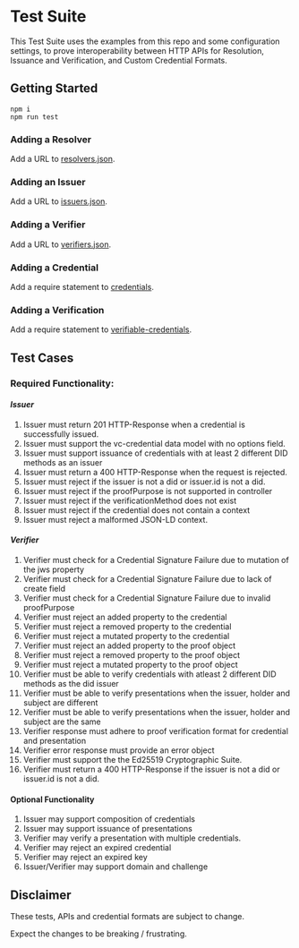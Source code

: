 # Test Suite

This Test Suite uses the examples from this repo and some configuration settings, to prove interoperability between HTTP APIs for Resolution, Issuance and Verification, and Custom Credential Formats.

## Getting Started

```
npm i
npm run test
```

### Adding a Resolver

Add a URL to [resolvers.json](./__fixtures__/resolvers/resolvers.json).

### Adding an Issuer

Add a URL to [issuers.json](./__fixtures__/issuers/issuers.json).

### Adding a Verifier

Add a URL to [verifiers.json](./__fixtures__/verifiers/verifiers.json).

### Adding a Credential

Add a require statement to [credentials](./__fixtures__/credentials/index.js).

### Adding a Verification

Add a require statement to [verifiable-credentials](./__fixtures__/verifiable-credentials/index.js).

## Test Cases

### Required Functionality:

#### _Issuer_

1. Issuer must return 201 HTTP-Response when a credential is successfully issued.
2. Issuer must support the vc-credential data model with no options field.
3. Issuer must support issuance of credentials with at least 2 different DID methods as an issuer
4. Issuer must return a 400 HTTP-Response when the request is rejected.
5. Issuer must reject if the issuer is not a did or issuer.id is not a did.
6. Issuer must reject if the proofPurpose is not supported in controller
7. Issuer must reject if the verificationMethod does not exist
8. Issuer must reject if the credential does not contain a context
9. Issuer must reject a malformed JSON-LD context.

#### _Verifier_

1. Verifier must check for a Credential Signature Failure due to mutation of the jws property
2. Verifier must check for a Credential Signature Failure due to lack of create field
3. Verifier must check for a Credential Signature Failure due to invalid proofPurpose
4. Verifier must reject an added property to the credential
5. Verifier must reject a removed property to the credential
6. Verifier must reject a mutated property to the credential
7. Verifier must reject an added property to the proof object
8. Verifier must reject a removed property to the proof object
9. Verifier must reject a mutated property to the proof object
10. Verifier must be able to verify credentials with atleast 2 different DID methods as the did issuer
11. Verifier must be able to verify presentations when the issuer, holder and subject are different
12. Verifier must be able to verify presentations when the issuer, holder and subject are the same
13. Verifier response must adhere to proof verification format for credential and presentation
14. Verifier error response must provide an error object
15. Verifier must support the the Ed25519 Cryptographic Suite.
16. Verifier must return a 400 HTTP-Response if the issuer is not a did or issuer.id is not a did.

#### Optional Functionality

1. Issuer may support composition of credentials
2. Issuer may support issuance of presentations
3. Verifier may verify a presentation with multiple credentials.
4. Verifier may reject an expired credential
5. Verifier may reject an expired key
6. Issuer/Verifier may support domain and challenge

## Disclaimer

These tests, APIs and credential formats are subject to change.

Expect the changes to be breaking / frustrating.
